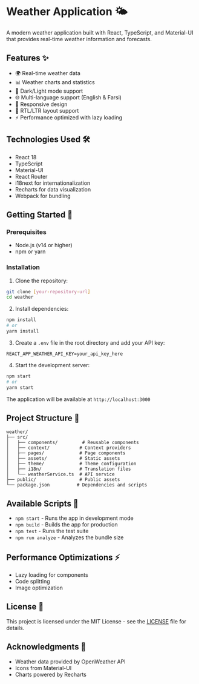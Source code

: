# Weather Application 🌤️

A modern weather application built with React, TypeScript, and Material-UI that provides real-time weather information and forecasts.

## Features ✨

- 🌍 Real-time weather data
- 📊 Weather charts and statistics
- 🌙 Dark/Light mode support
- 🌐 Multi-language support (English & Farsi)
- 📱 Responsive design
- 🔄 RTL/LTR layout support
- ⚡ Performance optimized with lazy loading

## Technologies Used 🛠️

- React 18
- TypeScript
- Material-UI
- React Router
- i18next for internationalization
- Recharts for data visualization
- Webpack for bundling

## Getting Started 🚀

### Prerequisites

- Node.js (v14 or higher)
- npm or yarn

### Installation

1. Clone the repository:
```bash
git clone [your-repository-url]
cd weather
```

2. Install dependencies:
```bash
npm install
# or
yarn install
```

3. Create a `.env` file in the root directory and add your API key:
```env
REACT_APP_WEATHER_API_KEY=your_api_key_here
```

4. Start the development server:
```bash
npm start
# or
yarn start
```

The application will be available at `http://localhost:3000`

## Project Structure 📁

```
weather/
├── src/
│   ├── components/         # Reusable components
│   ├── context/           # Context providers
│   ├── pages/             # Page components
│   ├── assets/            # Static assets
│   ├── theme/             # Theme configuration
│   ├── i18n/              # Translation files
│   └── weatherService.ts  # API service
├── public/                # Public assets
└── package.json          # Dependencies and scripts
```

## Available Scripts 📜

- `npm start` - Runs the app in development mode
- `npm build` - Builds the app for production
- `npm test` - Runs the test suite
- `npm run analyze` - Analyzes the bundle size

## Performance Optimizations ⚡

- Lazy loading for components
- Code splitting
- Image optimization

## License 📝

This project is licensed under the MIT License - see the [LICENSE](LICENSE) file for details.

## Acknowledgments 🙏

- Weather data provided by OpenWeather API
- Icons from Material-UI
- Charts powered by Recharts
